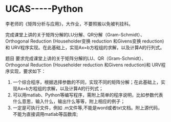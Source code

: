 # UCAS-----Python

李老师的《矩阵分析与应用》，大作业，不要照搬以免被判挂科。

完成课堂上讲的关于矩阵分解的LU分解、QR分解（Gram-Schmidt）、Orthogonal Reduction (Householder变换 reduction     和Givens变换 reduction)和 URV程序实现。在此基础上，实现Ax=b方程组的求解，以及计算A的行列式。

题目
要求完成课堂上讲的关于矩阵分解的LU、QR（Gram-Schmidt）、Orthogonal Reduction (Householder reduction
    和Givens reduction)和 URV程序实现，要求如下：
    
1. 一个综合程序，根据选择参数的不同，实现不同的矩阵分解；在此基础上，实现Ax=b方程组的求解，以及计算A的行列式；
2. 可以用matlab、Python等编写程序，需附上简单的程序说明，比如参数代表什么意思，输入什么，输出什么等等，附上相应的例子；
3. 一定是可执行文件，例如 .m文件等,不能是word或者txt文档。附上源代码，不能为直接调用matlab等函数库;
